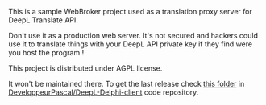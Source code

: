 This is a sample WebBroker project used as a translation proxy server for DeepL Translate API.

Don't use it as a production web server. It's not secured and hackers could use it to translate things with your DeepL API private key if they find were you host the program !

This project is distributed under AGPL license.

It won't be maintained there. To get the last release check [this folder](https://github.com/DeveloppeurPascal/DeepL-Delphi-client/tree/main/samples/TranslateText/ProxyServer) in [DeveloppeurPascal/DeepL-Delphi-client](https://github.com/DeveloppeurPascal/DeepL-Delphi-client) code repository.
